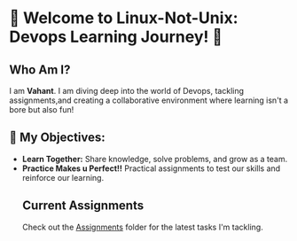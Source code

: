 <h1>🚀 Welcome to Linux-Not-Unix: Devops Learning Journey! 🐧</h1>

<h2>Who Am I?</h2>
<p>
    I am <strong>Vahant</strong>. I am diving deep into the world of Devops, tackling assignments,and creating a collaborative environment where learning isn't a bore but also fun!
</p>

<h2>🎯 My Objectives:</h2>
<ul>
    <li><strong>Learn Together:</strong> Share knowledge, solve problems, and grow as a team.</li>
    <li><strong>Practice Makes u Perfect!!</strong> Practical assignments to test our skills and reinforce our learning.</li>

<h2>Current Assignments</h2>
<p>Check out the <a href="assignments/">Assignments</a> folder for the latest tasks I'm tackling.</p>


